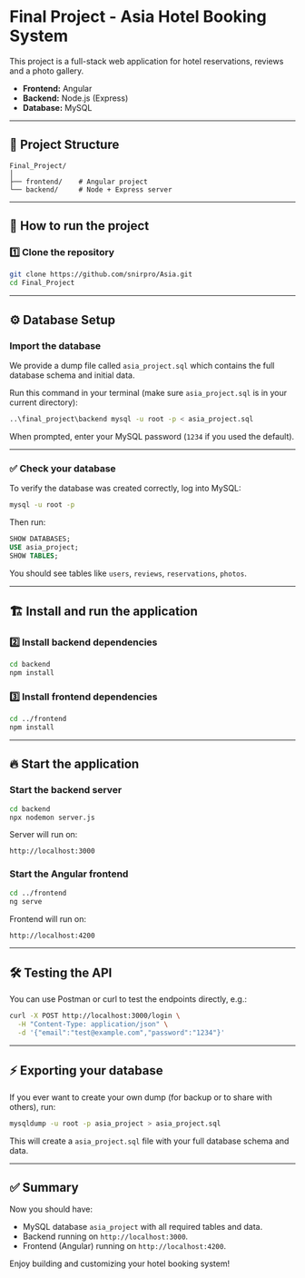 # Final Project - Asia Hotel Booking System

This project is a full-stack web application for hotel reservations, reviews and a photo gallery.

- **Frontend:** Angular
- **Backend:** Node.js (Express)
- **Database:** MySQL

---

## 📂 Project Structure

```
Final_Project/
│
├── frontend/    # Angular project
└── backend/     # Node + Express server
```

---

## 🚀 How to run the project

### 1️⃣ Clone the repository
```bash
git clone https://github.com/snirpro/Asia.git
cd Final_Project
```

---

## ⚙️ Database Setup

### Import the database
We provide a dump file called `asia_project.sql` which contains the full database schema and initial data.

Run this command in your terminal (make sure `asia_project.sql` is in your current directory):

```bash
..\final_project\backend mysql -u root -p < asia_project.sql
```

When prompted, enter your MySQL password (`1234` if you used the default).

---

### ✅ Check your database
To verify the database was created correctly, log into MySQL:

```bash
mysql -u root -p
```

Then run:

```sql
SHOW DATABASES;
USE asia_project;
SHOW TABLES;
```

You should see tables like `users`, `reviews`, `reservations`, `photos`.

---

## 🏗️ Install and run the application

### 2️⃣ Install backend dependencies
```bash
cd backend
npm install
```

### 3️⃣ Install frontend dependencies
```bash
cd ../frontend
npm install
```

---

## 🔥 Start the application

### Start the backend server
```bash
cd backend
npx nodemon server.js
```
Server will run on:
```
http://localhost:3000
```

### Start the Angular frontend
```bash
cd ../frontend
ng serve
```
Frontend will run on:
```
http://localhost:4200
```

---

## 🛠️ Testing the API
You can use Postman or curl to test the endpoints directly, e.g.:

```bash
curl -X POST http://localhost:3000/login \
  -H "Content-Type: application/json" \
  -d '{"email":"test@example.com","password":"1234"}'
```

---

## ⚡ Exporting your database
If you ever want to create your own dump (for backup or to share with others), run:

```bash
mysqldump -u root -p asia_project > asia_project.sql
```

This will create a `asia_project.sql` file with your full database schema and data.

---

## ✅ Summary
Now you should have:
- MySQL database `asia_project` with all required tables and data.
- Backend running on `http://localhost:3000`.
- Frontend (Angular) running on `http://localhost:4200`.

Enjoy building and customizing your hotel booking system!

